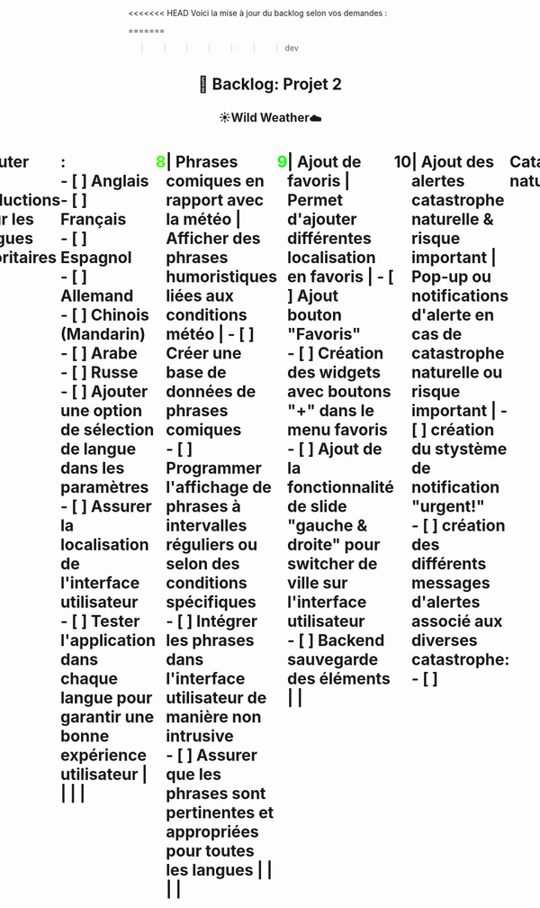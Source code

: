 <<<<<<< HEAD
Voici la mise à jour du backlog selon vos demandes :

=======

> > > > > > > dev

# 📓 Backlog: Projet 2

## ☀️ **Wild Weather** ☁️

<<<<<<< HEAD
| **Priorité** | **Étape** | **Description** | **Sous-tâches** | **Nom du Développeur** | **État d'avancement:<br>- En cours<br>- Push<br>- Bloquer<br>- Valider** |
| --------------------------------------- | ---------------------------------------------------------- | -------------------------------------------------------------------------------------- | ----------------------------------------------------------------------------------------------------------------------------------------------------------------------------------------------------------------------------------------------------------------------------------------------------------------------------------------------------------------------------------------------------------------------------------------------------------------------------------------------------------------------------------------------------------------------------------------------------------------------------------------------------------------------------------------------------------------------------------------------------------------------------------------------------------------------------------------------------------------------------------------------------------------------------------------------------------------------------------------------------------------------------------------------------------------------------------------------------------------------------------------- | ------------------------------------------------------------------- | ----------------------------------------------------------------------------------- |
| <span class="priority-1">**1**</span> | Création des pages React | Création des pages essentielles pour l'application | - [ ] Créer la page d'accueil avec un bouton "Let's go"<br>- [X] Créer la page pour insérer le nom avec un bouton pour valider ou passer<br>- [X] Créer la page pour insérer la ville avec un bouton pour valider<br>- [ ] Créer la home page top<br>- [ ] Créer la home page bottom<br>- [ ] Créer la page settings<br>- [ ] Créer une feuille de style CSS pour chaque page | Samih<br> Anthony<br> Damien<br> Alex<br> Monica<br> ?<br> Tous<br> | En cours<br> En cours<br> En cours<br> En cours<br> En cours<br> ?<br> En cours<br> |
| <span class="priority-2">**2**</span> | Affichage de divers widgets avec des informations | Afficher les informations météo essentielles à l'utilisateur | - [ ] Implémenter le widget de température actuelle<br>- [ ] Implémenter le widget de prévisions météorologiques (heures/jours)<br>- [ ] Implémenter le widget de taux d'humidité<br>- [ ] Implémenter le widget de vitesse et direction du vent<br>- [ ] Implémenter le widget d'indices UV<br>- [ ] Implémenter le widget d'heure de lever et coucher du soleil | | |
| <span class="priority-3">**3**</span> | Fond d'écran animé selon la météo | Fond d'écran qui change en fonction des conditions météo actuelles | - [ ] Créer des animations pour les conditions ensoleillées<br>- [ ] Créer des animations pour les conditions pluvieuses<br>- [ ] Créer des animations pour les conditions neigeuses<br>- [ ] Créer des animations pour les conditions nuageuses<br>- [ ] Créer des animations pour les conditions orageuses<br>- [ ] Intégrer les animations avec les widgets d'information | | |
| <span class="priority-4">**4**</span> | S'identifier sur l'application | Collecter le nom et la localisation de l'utilisateur pour personnaliser l'expérience | - [ ] Créer un formulaire d'identification (nom, localisation & choix de langue)<br>- [ ] Ajouter la validation des données du formulaire<br>- [ ] Stocker les informations de l'utilisateur localement ou sur un serveur<br>- [ ] Utiliser les informations pour personnaliser l'application | | |
| <span class="priority-5">**5**</span> | Ajouter d'autres lieux | Permettre aux utilisateurs d'ajouter plusieurs localisations pour les prévisions météo | - [ ] Ajouter une fonctionnalité pour entrer plusieurs localisations<br>- [ ] Permettre l'affichage des prévisions pour chaque lieu ajouté<br>- [ ] Créer une interface pour naviguer facilement entre les lieux<br>- [ ] Gérer la mise à jour des données pour chaque localisation | | |
| <span class="priority-6">**6**</span> | Menu de paramètres | Fournir des options de personnalisation de l'application | - [ ] Créer une interface de menu accessible<br>- [ ] Ajouter une option pour changer l'unité de température (Celsius/Fahrenheit)<br>- [ ] Ajouter une option pour activer/désactiver les notifications météo<br>- [ ] Ajouter une option pour changer le thème de l'application (clair, sombre)<br>- [ ] Sauvegarder les préférences utilisateur | | |
| <span class="priority-7">**7**</span> | Choix des langues | Permettre aux utilisateurs de choisir leur langue préférée | - [ ] **Ajouter des traductions pour les langues prioritaires** :<br>- [ ] Anglais<br>- [ ] Français<br>- [ ] Espagnol<br>- [ ] Allemand<br>- [ ] Chinois (Mandarin)<br>- [ ] Arabe<br>- [ ] Russe<br>- [ ] Ajouter une option de sélection de langue dans les paramètres<br>- [ ] Assurer la localisation de l'interface utilisateur<br>- [ ] Tester l'application dans chaque langue pour garantir une bonne expérience utilisateur | | |
| <span class="priority-8">**8**</span> | Phrases comiques en rapport avec la météo | Afficher des phrases humoristiques liées aux conditions météo | - [ ] Créer une base de données de phrases comiques<br>- [ ] Programmer l'affichage de phrases à intervalles réguliers ou selon des conditions spécifiques<br>- [ ] Intégrer les phrases dans l'interface utilisateur de manière non intrusive<br>- [ ] Assurer que les phrases sont pertinentes et appropriées pour toutes les langues | | |
| <span class="priority-9">**9**</span> | Ajout de favoris | Permet d'ajouter différentes localisation en favoris | - [ ] Ajout bouton "Favoris" <br>- [ ] Création des widgets avec boutons "+" dans le menu favoris <br>- [ ] Ajout de la fonctionnalité de slide "gauche & droite" pour switcher de ville sur l'interface utilisateur <br> - [ ] Backend sauvegarde des éléments |
| <span class="priority-10">**10**</span> | Ajout des alertes catastrophe naturelle & risque important | Pop-up ou notifications d'alerte en cas de catastrophe naturelle ou risque important | - [ ] création du stystème de notification "urgent!" <br> - [ ] création des différents messages d'alertes associé aux diverses catastrophe:<br>- [ ] **Catastrophes naturelle** (affichage de la source de la catastrophe):<br>- [ ] **Géophysique**:<br>- Séismes (affichage de la magnitude)<br>- Éruptions volcaniques<br>- Tsunamis<br>- [ ] **Météorologiques**:<br>- Ouragans / Cyclones / Typhons<br>- Tornades<br>- Tempêtes de neige (Blizzards)<br>- Tempêtes de sable et de poussière<br>- [ ] **Hydrologiques** :<br>- Inondations<br>- Raz-de-marée (Tsunami)<br>- [ ] **Climatologiques**:<br>- Sécheresses<br>- Feux de forêt<br>- [ ] **Géomorphologiques**:<br>- Glissements de terrain<br>- Avalanches<br>- [ ] **Autres Risques Importants**:<br>- Changements climatiques<br>- Épidémies et Pandémies<br>- Catastrophes industrielles<br>- Catastrophes nucléaires<br>- Risques biologiques<br>- Risque lié au pollen<br>- Risque lié aux particules fine (sable du Sahara, pollution,...)<br>- [ ] Ajout de complément d'information sur la marche et la bonne conduite à adopter lors des alertes des catastrophes |
=======
| **Priorité** | **Étape** | **Description** | **Sous-tâches** | **Nom du Développeur** | **État d'avancement** |
| ------------------------------------- | ---------------------------------------------------------- | -------------------------------------------------------------------------------------- | ----------------------------------------------------------------------------------------------------------------------------------------------------------------------------------------------------------------------------------------------------------------------------------------------------------------------------------------------------------------------------------------------------------------------------------------------------------------------------------------------------------------------------------------------------------------------------------------------------------------------------------------------------------------------------------------------------------------------------------------------------------------------------------------------------------------------------------------------------------------------------------------------------------------------------------------------------------------------------------------------------------------------------------------------------------------------------------------------------------------------------------------- | ---------------------- | --------------------- |
| <span class="priority-1">**1**</span> | Affichage de divers widgets avec des informations | Afficher les informations météo essentielles à l'utilisateur | - [ ] Implémenter le widget de température actuelle<br>- [ ] Implémenter le widget de prévisions météorologiques (heures/jours)<br>- [ ] Implémenter le widget de taux d'humidité<br>- [ ] Implémenter le widget de vitesse et direction du vent<br>- [ ] Implémenter le widget d'indices UV<br>- [ ] Implémenter le widget d'heure de lever et coucher du soleil | | |
| <span class="priority-2">**2**</span> | Fond d'écran animé selon la météo | Fond d'écran qui change en fonction des conditions météo actuelles | - [ ] Créer des animations pour les conditions ensoleillées<br>- [ ] Créer des animations pour les conditions pluvieuses<br>- [ ] Créer des animations pour les conditions neigeuses<br>- [ ] Créer des animations pour les conditions nuageuses<br>- [ ] Créer des animations pour les conditions orageuses<br>- [ ] Intégrer les animations avec les widgets d'information | | |
| <span class="priority-3">**3**</span> | S'identifier sur l'application | Collecter le nom et la localisation de l'utilisateur pour personnaliser l'expérience | - [ ] Créer un formulaire d'identification (nom, localisation & choix de langue)<br>- [ ] Ajouter la validation des données du formulaire<br>- [ ] Stocker les informations de l'utilisateur localement ou sur un serveur<br>- [ ] Utiliser les informations pour personnaliser l'application | | |
| <span class="priority-4">**4**</span> | Ajouter d'autres lieux | Permettre aux utilisateurs d'ajouter plusieurs localisations pour les prévisions météo | - [ ] Ajouter une fonctionnalité pour entrer plusieurs localisations<br>- [ ] Permettre l'affichage des prévisions pour chaque lieu ajouté<br>- [ ] Créer une interface pour naviguer facilement entre les lieux<br>- [ ] Gérer la mise à jour des données pour chaque localisation | | |
| <span class="priority-5">**5**</span> | Menu de paramètres | Fournir des options de personnalisation de l'application | - [ ] Créer une interface de menu accessible<br>- [ ] Ajouter une option pour changer l'unité de température (Celsius/Fahrenheit)<br>- [ ] Ajouter une option pour activer/désactiver les notifications météo<br>- [ ] Ajouter une option pour changer le thème de l'application (clair, sombre)<br>- [ ] Sauvegarder les préférences utilisateur | | |
| <span class="priority-6">**6**</span> | Choix des langues | Permettre aux utilisateurs de choisir leur langue préférée | - [ ] **Ajouter des traductions pour les langues prioritaires** :<br>- [ ] Anglais<br>- [ ] Français<br>- [ ] Espagnol<br>- [ ] Allemand<br>- [ ] Chinois (Mandarin)<br>- [ ] Arabe<br>- [ ] Russe<br>- [ ] Ajouter une option de sélection de langue dans les paramètres<br>- [ ] Assurer la localisation de l'interface utilisateur<br>- [ ] Tester l'application dans chaque langue pour garantir une bonne expérience utilisateur | | |
| <span class="priority-7">**7**</span> | Phrases comiques en rapport avec la météo | Afficher des phrases humoristiques liées aux conditions météo | - [ ] Créer une base de données de phrases comiques<br>- [ ] Programmer l'affichage de phrases à intervalles réguliers ou selon des conditions spécifiques<br>- [ ] Intégrer les phrases dans l'interface utilisateur de manière non intrusive<br>- [ ] Assurer que les phrases sont pertinentes et appropriées pour toutes les langues | | |
| <span class="priority-8">**8**</span> | Ajout de favoris | Permet d'ajouter différentes localisation en favoris | - [ ] Ajout bouton "Favoris" <br>- [ ] Création des widgets avec boutons "+" dans le menu favoris <br>- [ ] Ajout de la fonctionnalité de slide "gauche & droite" pour switcher de ville sur l'interface utilisateur <br> - [ ] Backend sauvegarde des éléments |
| <span class="priority-9">**9**</span> | Ajout des alertes catastrophe naturelle & risque important | Pop-up ou notifications d'alerte en cas de catastrophe naturelle ou risque important | - [ ] création du stystème de notification "urgent!" <br> - [ ] création des différents messages d'alertes associé aux diverses catastrophe:<br>- [ ] **Catastrophes naturelle** (affichage de la source de la catastrophe):<br>- [ ] **Géophysique**:<br>- Séismes (affichage de la magnitude)<br>- Éruptions volcaniques<br>- Tsunamis<br>- [ ] **Météorologiques**:<br>- Ouragans / Cyclones / Typhons<br>- Tornades<br>- Tempêtes de neige (Blizzards)<br>- Tempêtes de sable et de poussière<br>- [ ] **Hydrologiques** :<br>- Inondations<br>- Raz-de-marée (Tsunami)<br>- [ ] **Climatologiques**:<br>- Sécheresses<br>- Feux de forêt<br>- [ ] **Géomorphologiques**:<br>- Glissements de terrain<br>- Avalanches<br>- [ ] **Autres Risques Importants**:<br>- Changements climatiques<br>- Épidémies et Pandémies<br>- Catastrophes industrielles<br>- Catastrophes nucléaires<br>- Risques biologiques<br>- Risque lié au pollen<br>- Risque lié aux particules fine (sable du Sahara, pollution,...)<br>- [ ] Ajout de complément d'information sur la marche et la bonne conduite à adopter lors des alertes des catastrophes |

> > > > > > > dev

<style>
h1, h2 {
    display: flex;
    justify-content: center;
}
.priority-1 {
    color: #FF0000;
}
.priority-2 {
    color: #FF4000;
}
.priority-3 {
    color: #FF8000;
}
.priority-4 {
    color: #FFBF00;
}
.priority-5 {
    color: #FFFF00;
}
.priority-6 {
    color: #BFFF00;
}
.priority-7 {
    color: #80FF00;
}
.priority-8 {
    color: #40FF00;
}
.priority-9 {
    color: #00FF00;
}
<<<<<<< HEAD
.priority-10 {
    color: #00BFFF;
}
=======
>>>>>>> dev
</style>
